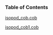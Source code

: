 ### Table of Contents

[isopod_cob.cob](./isopod_cob.cob.md)

[isopod_cob1.cob](./isopod_cob1.cob.md)
